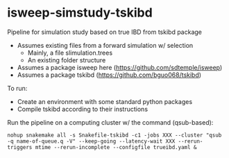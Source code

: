 # isweep-simstudy-tskibd
Pipeline for simulation study based on true IBD from tskibd package
- Assumes existing files from a forward simulation w/ selection
	- Mainly, a file slimulation.trees
	- An existing folder structure
- Assumes a package isweep here (https://github.com/sdtemple/isweep)
- Assumes a package tskibd (https://github.com/bguo068/tskibd)

To run:
- Create an environment with some standard python packages
- Compile tskibd according to their instructions

Run the pipeline on a computing cluster w/ the command (qsub-based):

`nohup snakemake all -s Snakefile-tskibd -c1 -jobs XXX --cluster "qsub -q name-of-queue.q -V" --keep-going --latency-wait XXX --rerun-triggers mtime --rerun-incomplete --configfile trueibd.yaml &`

